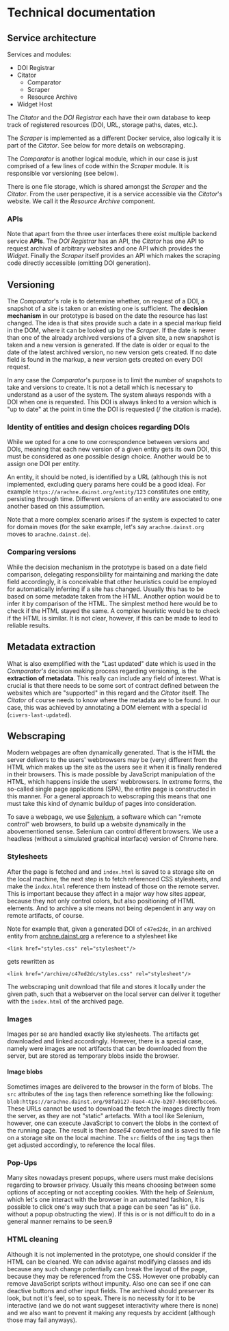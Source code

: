 # Technical documentation

## Service architecture

Services and modules:

- DOI Registrar
- Citator
    - Comparator
    - Scraper
    - Resource Archive
- Widget Host

The *Citator* and the *DOI Registrar* each have their own database to
keep track of registered resources (DOI, URL, storage paths, dates, etc.).

The *Scraper* is implemented as a different Docker service, also logically it is part of 
the *Citator*. See below for more details on webscraping.

The *Comparator* is another logical module, which in our case is just comprised of a few lines of code
within the *Scraper* module. It is responsible vor versioning (see below).

There is one file storage, which is shared amongst the 
*Scraper* and the *Citator*. From the user perspective, it is a service accessible
via the *Citator*'s website. We call it the *Resource Archive* component.

### APIs

Note that apart from the three user interfaces there exist multiple backend service **APIs**.
The *DOI Registrar* has an API, the *Citator* has one API to request archival of arbitrary websites and one API which provides the *Widget*. Finally the *Scraper* itself provides an API which makes the scraping code directly accessible (omitting DOI generation).

## Versioning 

The *Comparator*'s role is to determine whether, on request of a DOI, a snapshot of a site is taken or an existing one is sufficient. The **decision mechanism** in our prototype is based on the date the resource has last changed. The idea is that sites provide such a date in a special markup field in the DOM, where it can be looked up by the *Scraper*. If the date is newer than one of the already archived versions of a given site, a new snapshot is taken and a new version is generated. If the date is older or equal to the date of the latest archived version, no new version gets created. If no date field is found in the markup, a new version gets created on every DOI request.

In any case the *Comparator*'s purpose is to limit the number of snapshots to take and versions to create. It is not a detail which is necessary to understand as a user of the system. The system always responds with a DOI when one is requested. This DOI is always linked to a version which is "up to date" at the point in time the DOI is requested (/ the citation is made).

### Identity of entities and design choices regarding DOIs

While we opted for a one to one correspondence between versions and DOIs, meaning that each new version of a given entity gets its own DOI, this must be considered as one possible design choice. Another would be to assign one DOI per entity.

An entity, it should be noted, is identified by a URL (although this is not implemented, excluding query params here could be a good idea). For example `https://arachne.dainst.org/entity/123` constitutes one entity, persisting through time. Different versions of an entity are associated to one another based on this assumption.

Note that a more complex scenario arises if the system is expected to cater for domain moves (for the sake example, let's say `arachne.dainst.org` moves to `arachne.dainst.de`). 

### Comparing versions

While the decision mechanism in the prototype is based on a date field comparison, delegating responsibility for maintaining and marking the date field accordingly, it is conceivable that other heuristics could be employed for automatically inferring if a site has changed. Usually this has to be based on some metadate taken from the HTML. Another option would be to infer it by comparison of the HTML. The simplest method here would be to check if the HTML stayed the same. A complex heuristic would be to check if the HTML is similar. It is not clear, however, if this can be made to lead to reliable results.

## Metadata extraction

What is also exemplified with the "Last updated" date which is used in the *Comparator's* decision making process regarding versioning, is the **extraction of metadata**. This really can include any field of interest. What is crucial is that there needs
to be some sort of contract defined between the websites which are "supported" in this regard and the *Citator* itself. The *Citator* of course needs to know where the metadata are to be found. In our case, this was achieved by annotating a DOM element with a special id (`civers-last-updated`).

## Webscraping

Modern webpages are often dynamically generated. That is the HTML the server delivers
to the users' webbrowsers may be (very) different from the HTML which makes up the site
as the users see it when it is finally rendered in their browsers. 
This is made possible by JavaScript manipulation of the HTML, which happens inside the users' webbrowsers. 
In extreme forms, the so-called single page applications (SPA), the entire page is constructed in this manner.
For a general approach to webscraping this means that one must take this kind of dynamic buildup of pages
into consideration.

To save a webpage, we use [Selenium](https://www.selenium.dev), a software which can "remote control" web browsers, to build up
a website dynamically in the abovementioned sense. Selenium can control different browsers. We use a headless 
(without a simulated graphical interface) version of Chrome here.

### Stylesheets

After the page is fetched and and `index.html` is saved to a storage site on the local machine, the next step
is to fetch referenced CSS stylesheets, and make the `index.html` reference them instead of those on the remote server.
This is important because they affect in a major way how sites appear, because they not only control colors, but also positioning
of HTML elements. And to archive a site means not being dependent in any way on remote artifacts, of course.

Note for example that, given a generated DOI of `c47ed2dc`, in an archived entity from [archne.dainst.org](https://arachne.dainst.org)
a reference to a stylesheet like

```
<link href="styles.css" rel="stylesheet"/>
```

gets rewritten as

```
<link href="/archive/c47ed2dc/styles.css" rel="stylesheet"/>
```

The webscraping unit download that file and stores it locally under the given path, such that a webserver on the local server
can deliver it together with the `index.html` of the archived page.

### Images

Images per se are handled exactly like stylesheets. The artifacts get downloaded and linked accordingly.
However, there is a special case, namely were images are not artifacts that can be downloaded from the server, but are stored as temporary blobs inside the browser.

#### Image blobs

Sometimes images are delivered to the browser in the form of blobs. The `src` attributes of the `img` tags
then reference something like the following: `blob:https://arachne.dainst.org/98fa9127-0ae4-417e-b207-b9dc08fbcce6`.
These URLs cannot be used to download the fetch the images directly from the server, as they are not "static" artefacts.
With a tool like Selenium, however, one can execute JavaScript to convert the blobs in the context of the running page.
The result is then *base64* converted and is saved to a file on a storage site on the local machine. The `src` fields
of the `img` tags then get adjusted accordingly, to reference the local files.

### Pop-Ups

Many sites nowadays present popups, where users must make decisions regarding to browser privacy. Usually this means choosing between some options of accepting or not accepting cookies. With the help of *Selenium*, which let's one interact with the browser in an automated fashion, it is possible to click one's way such that a page can be seen "as is" (i.e. without a popup obstructing the view). If this is or is not difficult to do in a general manner remains to be seen.9

### HTML cleaning

Although it is not implemented in the prototype, one should consider if the HTML can be cleaned. We can advise against modifying classes and ids because any such change potentially can break the layout of the page, because they may be referenced from the CSS. However one probably can remove JavaScript scripts without impunity. Also one can see if one can deactive buttons and other input fields. The archived should preserver its look, but not it's feel, so to speak. There is no necessity for it to be interactive (and we do not want suggeset interactivity where there is none) and we also want to prevent it making any requests by accident (although those may fail anyways).

